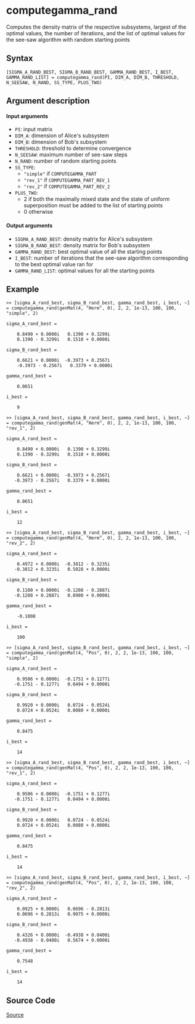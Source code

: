 # computegamma_rand
Computes the density matrix of the respective subsystems, largest of the optimal values, the number of iterations, and the list of optimal values for the see-saw algorithm with random starting points

## Syntax
``[SIGMA_A_RAND_BEST, SIGMA_B_RAND_BEST, GAMMA_RAND_BEST, I_BEST, GAMMA_RAND_LIST] = computegamma_rand(PI, DIM_A, DIM_B, THRESHOLD, N_SEESAW, N_RAND, SS_TYPE, PLUS_TWO)``

## Argument description
#### Input arguments
- ``PI``: input matrix
- ``DIM_A``: dimension of Alice's subsystem
- ``DIM_B``: dimension of Bob's subsystem
- ``THRESHOLD``: threshold to determine convergence
- ``N_SEESAW``: maximum number of see-saw steps
- ``N_RAND``: number of random starting points
- ``SS_TYPE``: 
    - ``"simple"`` if ``COMPUTEGAMMA_PART``
    - ``"rev_1"`` if ``COMPUTEGAMMA_PART_REV_1``
    - ``"rev_2"`` if ``COMPUTEGAMMA_PART_REV_2``
- ``PLUS_TWO``: 
    - 2 if both the maximally mixed state and the state of uniform superposition must be added to the list of starting points
    - 0 otherwise

#### Output arguments
- ``SIGMA_A_RAND_BEST``: density matrix for Alice's subsystem
- ``SIGMA_B_RAND_BEST``: density matrix for Bob's subsystem
- ``GAMMA_RAND_BEST``: best optimal value of all the starting points
- ``I_BEST``: number of iterations that the see-saw algorithm corresponding to the best optimal value ran for
- ``GAMMA_RAND_LIST``: optimal values for all the starting points

## Example
    >> [sigma_A_rand_best, sigma_B_rand_best, gamma_rand_best, i_best, ~] = computegamma_rand(genMat(4, "Herm", 0), 2, 2, 1e-13, 100, 100, "simple", 2)

    sigma_A_rand_best =

        0.8490 + 0.0000i   0.1390 + 0.3299i
        0.1390 - 0.3299i   0.1510 + 0.0000i

    sigma_B_rand_best =

        0.6621 + 0.0000i  -0.3973 + 0.2567i
        -0.3973 - 0.2567i   0.3379 + 0.0000i

    gamma_rand_best =

        0.0651

    i_best =

        9

    >> [sigma_A_rand_best, sigma_B_rand_best, gamma_rand_best, i_best, ~] = computegamma_rand(genMat(4, "Herm", 0), 2, 2, 1e-13, 100, 100, "rev_1", 2)

    sigma_A_rand_best =

        0.8490 + 0.0000i   0.1390 + 0.3299i
        0.1390 - 0.3299i   0.1510 + 0.0000i

    sigma_B_rand_best =

        0.6621 + 0.0000i  -0.3973 + 0.2567i
       -0.3973 - 0.2567i   0.3379 + 0.0000i

    gamma_rand_best =

        0.0651

    i_best =

        12

    >> [sigma_A_rand_best, sigma_B_rand_best, gamma_rand_best, i_best, ~] = computegamma_rand(genMat(4, "Herm", 0), 2, 2, 1e-13, 100, 100, "rev_2", 2)

    sigma_A_rand_best =

        0.4972 + 0.0000i  -0.3812 - 0.3235i
       -0.3812 + 0.3235i   0.5028 + 0.0000i

    sigma_B_rand_best =

        0.1100 + 0.0000i  -0.1208 - 0.2887i
       -0.1208 + 0.2887i   0.8900 + 0.0000i

    gamma_rand_best =

        -0.1008

    i_best =

        100

    >> [sigma_A_rand_best, sigma_B_rand_best, gamma_rand_best, i_best, ~] = computegamma_rand(genMat(4, "Pos", 0), 2, 2, 1e-13, 100, 100, "simple", 2)

    sigma_A_rand_best =

        0.9506 + 0.0000i  -0.1751 + 0.1277i
       -0.1751 - 0.1277i   0.0494 + 0.0000i

    sigma_B_rand_best =

        0.9920 + 0.0000i   0.0724 - 0.0524i
        0.0724 + 0.0524i   0.0080 + 0.0000i

    gamma_rand_best =

        0.8475

    i_best =

        14

    >> [sigma_A_rand_best, sigma_B_rand_best, gamma_rand_best, i_best, ~] = computegamma_rand(genMat(4, "Pos", 0), 2, 2, 1e-13, 100, 100, "rev_1", 2)

    sigma_A_rand_best =

        0.9506 + 0.0000i  -0.1751 + 0.1277i
       -0.1751 - 0.1277i   0.0494 + 0.0000i

    sigma_B_rand_best =

        0.9920 + 0.0000i   0.0724 - 0.0524i
        0.0724 + 0.0524i   0.0080 + 0.0000i

    gamma_rand_best =

        0.8475

    i_best =

        14

    >> [sigma_A_rand_best, sigma_B_rand_best, gamma_rand_best, i_best, ~] = computegamma_rand(genMat(4, "Pos", 0), 2, 2, 1e-13, 100, 100, "rev_2", 2)

    sigma_A_rand_best =

        0.0925 + 0.0000i   0.0696 - 0.2813i
        0.0696 + 0.2813i   0.9075 + 0.0000i

    sigma_B_rand_best =

        0.4326 + 0.0000i  -0.4938 + 0.0400i
       -0.4938 - 0.0400i   0.5674 + 0.0000i

    gamma_rand_best =

        0.7548

    i_best =

        14

## Source Code
[Source](https://github.com/ankith-mohan/SEP/blob/main/SDPs/LowerBounds/computegamma_rand.m)